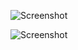 ![Screenshot](https://raw.github.com/fogleman/Mandelbrot/master/screenshot.gif)

![Screenshot](https://raw.github.com/fogleman/Mandelbrot/master/screenshot.png)
